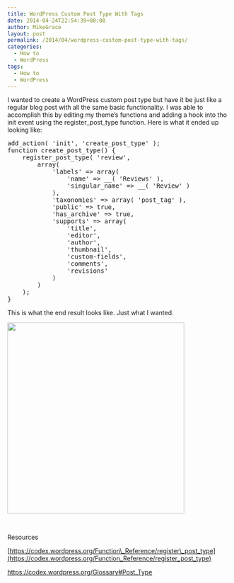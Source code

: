 ```yaml
---
title: WordPress Custom Post Type With Tags
date: 2014-04-24T22:54:39+00:00
author: MikeGrace
layout: post
permalink: /2014/04/wordpress-custom-post-type-with-tags/
categories:
  - How to
  - WordPress
tags:
  - How to
  - WordPress
---
```

I wanted to create a WordPress custom post type but have it be just like a regular blog post with all the same basic functionality. I was able to accomplish this by editing my theme&#8217;s functions and adding a hook into tho init event using the register\_post\_type function. Here is what it ended up looking like:

<pre lang="php">add_action( 'init', 'create_post_type' );
function create_post_type() {
    register_post_type( 'review',
        array(
            'labels' =&gt; array(
                'name' =&gt; __( 'Reviews' ),
                'singular_name' =&gt; __( 'Review' )
            ),
            'taxonomies' =&gt; array( 'post_tag' ),
            'public' =&gt; true,
            'has_archive' =&gt; true,
            'supports' =&gt; array(
                'title',
                'editor',
                'author',
                'thumbnail',
                'custom-fields',
                'comments',
                'revisions'
            )
        )
    );
}</pre>

This is what the end result looks like. Just what I wanted.

<img class="alignnone" src="http://mikegrace.s3.amazonaws.com/geek-blog/wordpress-custom-post-type.jpg" alt="" width="400" height="431" />

&nbsp;

Resources

[https://codex.wordpress.org/Function\_Reference/register\_post_type](https://codex.wordpress.org/Function_Reference/register_post_type)

<https://codex.wordpress.org/Glossary#Post_Type>